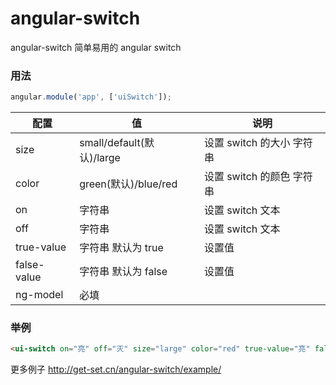 # angular-switch

angular-switch 简单易用的 angular switch

### 用法

```js
angular.module('app', ['uiSwitch']);
```

| 配置          |  值           | 说明   |
| ------------- | -----------  | -----  |
| size          | small/default(默认)/large | 设置 switch 的大小 字符串 |
| color         | green(默认)/blue/red      | 设置 switch 的颜色 字符串 |
| on            | 字符串      |    设置 switch 文本 |
| off           | 字符串      |    设置 switch 文本 |
| true-value    | 字符串 默认为 true      |   设置值 |
| false-value   | 字符串 默认为 false     |   设置值 |
| ng-model   | 必填     |   |


### 举例

```html
<ui-switch on="亮" off="灭" size="large" color="red" true-value="亮" false-value="灭"  ng-model="test3"></ui-switch>
```

更多例子 http://get-set.cn/angular-switch/example/
